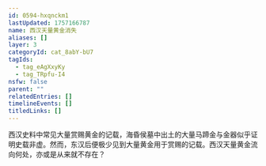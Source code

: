 ```yaml
---
id: 0594-hxqnckm1
lastUpdated: 1757166787
name: 西汉天量黄金消失
aliases: []
layer: 3
categoryId: cat_8abY-bU7
tagIds:
  - tag_eAgXxyKy
  - tag_TRpfu-I4
nsfw: false
parent: ""
relatedEntries: []
timelineEvents: []
titledLinks: []
---
```


西汉史料中常见大量赏赐黄金的记载，海昏侯墓中出土的大量马蹄金与金器似乎证明史载非虚。然而，东汉后便极少见到大量黄金用于赏赐的记载。西汉天量黄金流向何处，亦或是从来就不存在？